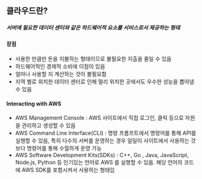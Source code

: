 ## 클라우드란? 

##### 서버에 필요한 데이터 센터와 같은 하드웨어적 요소를 서비스로서 제공하는 형태

#### 장점

* 사용한 만큼만 돈을 지불하는 형태이므로 불필요한 지출을 줄일 수 있음
* 하드웨어적인 경제적 소비에 이점이 있음
* 얼마나 사용할 지 계산하는 것이 불필요함
* 지역 별로 위치한 데이터 센터로 인해 멀리 위치한 곳에서도 우수한 성능을 뽑아낼 수 있음

#### Interacting with AWS

* AWS Management Console : AWS 사이트에서 직접 로그인, 클릭 등으로 자원을 관리하고 생성할 수 있음
* AWS Command Line Interface(CLI) : 명령 프롬프트에서 명령어를 통해 API를 실행할 수 있음, 특히 다수의 서버를 운영하는 경우 일일이 사이트에서 사용하는 것보다 명령어를 통해 수월하게 운영 가능
* AWS Software Development Kits(SDKs) : C++, Go , Java, JavaScript, Node.js, Python 등 인기있는 언어로 AWS 를 실행할 수 있음. 해당 언어의 코드에 AWS SDK를 포함시켜서 사용하는 형태임
